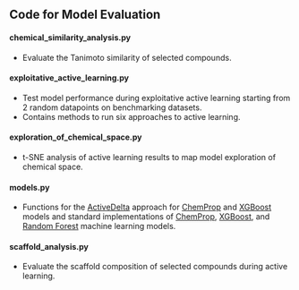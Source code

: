 ## Code for Model Evaluation

#### chemical_similarity_analysis.py
* Evaluate the Tanimoto similarity of selected compounds.

#### exploitative_active_learning.py
* Test model performance during exploitative active learning starting from 2 random datapoints on benchmarking datasets.
* Contains methods to run six approaches to active learning.

#### exploration_of_chemical_space.py
* t-SNE analysis of active learning results to map model exploration of chemical space.

#### models.py
* Functions for the [ActiveDelta](https://github.com/RekerLab/ActiveDelta) approach for [ChemProp](https://github.com/chemprop/chemprop) and [XGBoost](https://xgboost.readthedocs.io/en/stable/gpu/index.html) models and standard implementations of [ChemProp](https://github.com/chemprop/chemprop), [XGBoost](https://xgboost.readthedocs.io/en/stable/gpu/index.html), and [Random Forest](https://scikit-learn.org/stable/modules/generated/sklearn.ensemble.RandomForestRegressor.html) machine learning models.

#### scaffold_analysis.py
* Evaluate the scaffold composition of selected compounds during active learning.





